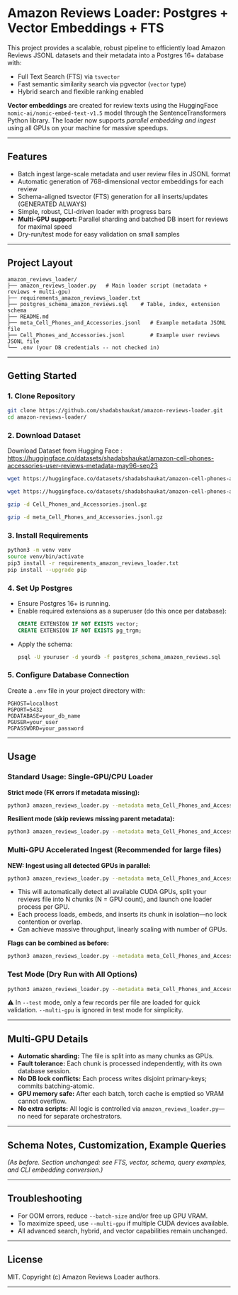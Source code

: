# Amazon Reviews Loader: Postgres + Vector Embeddings + FTS

This project provides a scalable, robust pipeline to efficiently load Amazon Reviews JSONL datasets and their metadata into a Postgres 16+ database with:
- Full Text Search (FTS) via `tsvector`
- Fast semantic similarity search via pgvector (`vector` type)
- Hybrid search and flexible ranking enabled

**Vector embeddings** are created for review texts using the HuggingFace `nomic-ai/nomic-embed-text-v1.5` model through the SentenceTransformers Python library. The loader now supports *parallel embedding and ingest* using all GPUs on your machine for massive speedups.

---

## Features

- Batch ingest large-scale metadata and user review files in JSONL format
- Automatic generation of 768-dimensional vector embeddings for each review
- Schema-aligned tsvector (FTS) generation for all inserts/updates (GENERATED ALWAYS)
- Simple, robust, CLI-driven loader with progress bars
- **Multi-GPU support:** Parallel sharding and batched DB insert for reviews for maximal speed
- Dry-run/test mode for easy validation on small samples

---

## Project Layout

```
amazon_reviews_loader/
├── amazon_reviews_loader.py   # Main loader script (metadata + reviews + multi-gpu)
├── requirements_amazon_reviews_loader.txt
├── postgres_schema_amazon_reviews.sql    # Table, index, extension schema
├── README.md
├── meta_Cell_Phones_and_Accessories.jsonl   # Example metadata JSONL file
├── Cell_Phones_and_Accessories.jsonl        # Example user reviews JSONL file
└── .env (your DB credentials -- not checked in)
```

---

## Getting Started

### 1. Clone Repository

```bash
git clone https://github.com/shadabshaukat/amazon-reviews-loader.git
cd amazon-reviews-loader/
```

### 2. Download Dataset

Download Dataset from Hugging Face : https://huggingface.co/datasets/shadabshaukat/amazon-cell-phones-accessories-user-reviews-metadata-may96-sep23

```bash
wget https://huggingface.co/datasets/shadabshaukat/amazon-cell-phones-accessories-user-reviews-metadata-may96-sep23/resolve/main/meta_Cell_Phones_and_Accessories.jsonl.gz

wget https://huggingface.co/datasets/shadabshaukat/amazon-cell-phones-accessories-user-reviews-metadata-may96-sep23/resolve/main/Cell_Phones_and_Accessories.jsonl.gz

gzip -d Cell_Phones_and_Accessories.jsonl.gz

gzip -d meta_Cell_Phones_and_Accessories.jsonl.gz
```

### 3. Install Requirements

```bash
python3 -m venv venv
source venv/bin/activate
pip3 install -r requirements_amazon_reviews_loader.txt
pip install --upgrade pip
```

### 4. Set Up Postgres

- Ensure Postgres 16+ is running.
- Enable required extensions as a superuser (do this once per database):
  ```sql
  CREATE EXTENSION IF NOT EXISTS vector;
  CREATE EXTENSION IF NOT EXISTS pg_trgm;
  ```
- Apply the schema:
  ```bash
  psql -U youruser -d yourdb -f postgres_schema_amazon_reviews.sql
  ```

### 5. Configure Database Connection

Create a `.env` file in your project directory with:
```env
PGHOST=localhost
PGPORT=5432
PGDATABASE=your_db_name
PGUSER=your_user
PGPASSWORD=your_password
```

---

## Usage

### Standard Usage: Single-GPU/CPU Loader

**Strict mode (FK errors if metadata missing):**
```bash
python3 amazon_reviews_loader.py --metadata meta_Cell_Phones_and_Accessories.jsonl --reviews Cell_Phones_and_Accessories.jsonl
```

**Resilient mode (skip reviews missing parent metadata):**
```bash
python3 amazon_reviews_loader.py --metadata meta_Cell_Phones_and_Accessories.jsonl --reviews Cell_Phones_and_Accessories.jsonl --skip-missing-metadata
```

### Multi-GPU Accelerated Ingest (Recommended for large files)

**NEW: Ingest using all detected GPUs in parallel:**

```bash
python3 amazon_reviews_loader.py --metadata meta_Cell_Phones_and_Accessories.jsonl --reviews Cell_Phones_and_Accessories.jsonl --multi-gpu
```

- This will automatically detect all available CUDA GPUs, split your reviews file into N chunks (N = GPU count), and launch one loader process per GPU.
- Each process loads, embeds, and inserts its chunk in isolation—no lock contention or overlap.
- Can achieve massive throughput, linearly scaling with number of GPUs.

**Flags can be combined as before:**
```bash
python3 amazon_reviews_loader.py --metadata meta_Cell_Phones_and_Accessories.jsonl --reviews Cell_Phones_and_Accessories.jsonl --multi-gpu --skip-missing-metadata
```

### Test Mode (Dry Run with All Options)

```bash
python3 amazon_reviews_loader.py --metadata meta_Cell_Phones_and_Accessories.jsonl --reviews Cell_Phones_and_Accessories.jsonl --skip-missing-metadata --test
```

⚠️ In `--test` mode, only a few records per file are loaded for quick validation. `--multi-gpu` is ignored in test mode for simplicity.

---

## Multi-GPU Details

- **Automatic sharding:** The file is split into as many chunks as GPUs.
- **Fault tolerance:** Each chunk is processed independently, with its own database session.
- **No DB lock conflicts:** Each process writes disjoint primary-keys; commits batching-atomic.
- **GPU memory safe:** After each batch, torch cache is emptied so VRAM cannot overflow.
- **No extra scripts:** All logic is controlled via `amazon_reviews_loader.py`—no need for separate orchestrators.

---

## Schema Notes, Customization, Example Queries

*(As before. Section unchanged: see FTS, vector, schema, query examples, and CLI embedding conversion.)*

---

## Troubleshooting

- For OOM errors, reduce `--batch-size` and/or free up GPU VRAM.
- To maximize speed, use `--multi-gpu` if multiple CUDA devices available.
- All advanced search, hybrid, and vector capabilities remain unchanged.

---

## License

MIT. Copyright (c) Amazon Reviews Loader authors.

---
